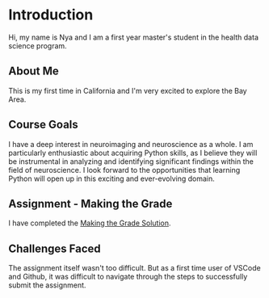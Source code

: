 # Introduction
Hi, my name is Nya and I am a first year master's student in the health data science program.

## About Me
This is my first time in California and I'm very excited to explore the Bay Area.

## Course Goals
I have a deep interest in neuroimaging and neuroscience as a whole. I am particularly enthusiastic about acquiring Python skills, as I believe they will be instrumental in analyzing and identifying significant findings within the field of neuroscience. I look forward to the opportunities that learning Python will open up in this exciting and ever-evolving domain.

## Assignment - Making the Grade
I have completed the [Making the Grade Solution](exercises/1-foundations/exercise.ipynb).

## Challenges Faced
The assignment itself wasn't too difficult. But as a first time user of VSCode and Github, it was difficult to navigate through the steps to successfully submit the assignment.